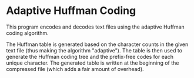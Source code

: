 # Adaptive Huffman Coding

This program encodes and decodes text files using the adaptive Huffman coding algorithm.

The Huffman table is generated based on the character counts in the given text file (thus making
the algorithm "adaptive"). The table is then used to generate the Huffman coding tree and the prefix-free codes
for each unique character. The generated table is written at the beginning of the compressed file (which adds a 
fair amount of overhead).
